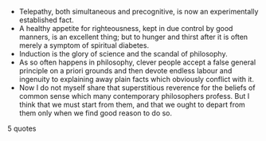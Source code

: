  - Telepathy, both simultaneous and precognitive, is now an experimentally established fact.
 - A healthy appetite for righteousness, kept in due control by good manners, is an excellent thing; but to hunger and thirst after it is often merely a symptom of spiritual diabetes.
 - Induction is the glory of science and the scandal of philosophy.
 - As so often happens in philosophy, clever people accept a false general principle on a priori grounds and then devote endless labour and ingenuity to explaining away plain facts which obviously conflict with it.
 - Now I do not myself share that superstitious reverence for the beliefs of common sense which many contemporary philosophers profess. But I think that we must start from them, and that we ought to depart from them only when we find good reason to do so.

5 quotes